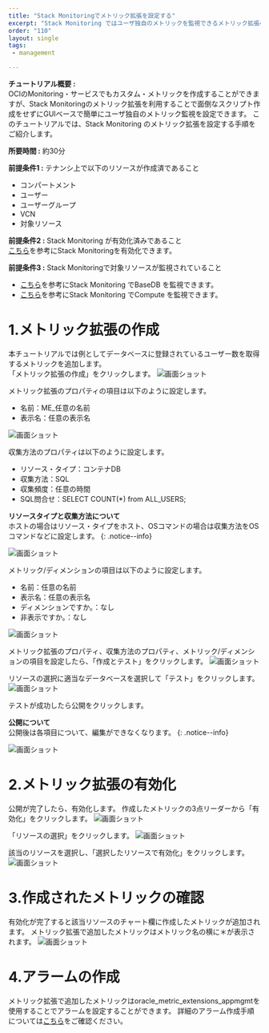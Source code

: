 ```yaml
---
title: "Stack Monitoringでメトリック拡張を設定する"
excerpt: "Stack Monitoring ではユーザ独自のメトリックを監視できるメトリック拡張の機能が使用できます。メトリック拡張の機能を利用することで、OSコマンドやSQLで取得できるメトリックを Stack Monitoring で監視できます。"
order: "110"
layout: single
tags:
 - management

---
```



**チュートリアル概要 :**  
OCIのMonitoring・サービスでもカスタム・メトリックを作成することができますが、Stack Monitoringのメトリック拡張を利用することで面倒なスクリプト作成をせずにGUIベースで簡単にユーザ独自のメトリック監視を設定できます。
このチュートリアルでは、Stack Monitoring のメトリック拡張を設定する手順をご紹介します。


**所要時間 :** 約30分

**前提条件1 :** テナンシ上で以下のリソースが作成済であること
+ コンパートメント
+ ユーザー
+ ユーザーグループ
+ VCN
+ 対象リソース

**前提条件2 :** Stack Monitoring が有効化済みであること<br>
[こちら](https://oracle-japan.github.io/ocitutorials/management/stack_monitoring_onboarding/)を参考にStack Monitoringを有効化できます。

**前提条件3 :** Stack Monitoringで対象リソースが監視されていること <br>
 - [こちら](https://oracle-japan.github.io/ocitutorials/management/stack_monitoring_basedb/)を参考にStack Monitoring でBaseDB を監視できます。
 - [こちら](https://oracle-japan.github.io/ocitutorials/management/stack_monitoring_install/)を参考にStack Monitoring でCompute を監視できます。

# 1.メトリック拡張の作成
本チュートリアルでは例としてデータベースに登録されているユーザー数を取得するメトリックを追加します。
<br>
「メトリック拡張の作成」をクリックします。
![画面ショット](image01.png)

メトリック拡張のプロパティの項目は以下のように設定します。
 - 名前：ME_任意の名前
 - 表示名：任意の表示名

![画面ショット](image02.png)

収集方法のプロパティは以下のように設定します。
 - リソース・タイプ：コンテナDB
 - 収集方法：SQL
 - 収集頻度：任意の時間
 - SQL問合せ：SELECT COUNT(*) from ALL_USERS;
  
**リソースタイプと収集方法について**  
ホストの場合はリソース・タイプをホスト、OSコマンドの場合は収集方法をOSコマンドなどに設定します。
{: .notice--info}

![画面ショット](image03.png)

メトリック/ディメンションの項目は以下のように設定します。
 - 名前：任意の名前
 - 表示名：任意の表示名
 - ディメンションですか。：なし
 - 非表示ですか。：なし

![画面ショット](image04.png)

メトリック拡張のプロパティ、収集方法のプロパティ、メトリック/ディメンションの項目を設定したら、「作成とテスト」をクリックします。
![画面ショット](image05.png)

リソースの選択に適当なデータベースを選択して「テスト」をクリックします。
![画面ショット](image06.png)

テストが成功したら公開をクリックします。

**公開について**  
公開後は各項目について、編集ができなくなります。
{: .notice--info}

![画面ショット](image07.png)


# 2.メトリック拡張の有効化
公開が完了したら、有効化します。
作成したメトリックの3点リーダーから「有効化」をクリックします。
![画面ショット](image08.png)

「リソースの選択」をクリックします。
![画面ショット](image09.png)

該当のリソースを選択し、「選択したリソースで有効化」をクリックします。
![画面ショット](image10.png)

# 3.作成されたメトリックの確認
有効化が完了すると該当リソースのチャート欄に作成したメトリックが追加されます。
メトリック拡張で追加したメトリックはメトリック名の横に＊が表示されます。
![画面ショット](image11.png)

# 4.アラームの作成
メトリック拡張で追加したメトリックはoracle_metric_extensions_appmgmtを使用することでアラームを設定することができます。
詳細のアラーム作成手順については[こちら](https://oracle-japan.github.io/ocitutorials/intermediates/monitoring-resources/#4-%E3%82%A2%E3%83%A9%E3%83%BC%E3%83%A0%E3%81%AE%E9%80%9A%E7%9F%A5%E5%85%88%E3%81%AE%E4%BD%9C%E6%88%90)をご確認ください。